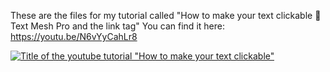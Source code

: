 These are the files for my tutorial called "How to make your text clickable 💛 Text Mesh Pro and the link tag"
You can find it here: https://youtu.be/N6vYyCahLr8

[![Title of the youtube tutorial "How to make your text clickable"](https://img.youtube.com/vi/N6vYyCahLr8/0.jpg)](https://www.youtube.com/watch?v=N6vYyCahLr8)
